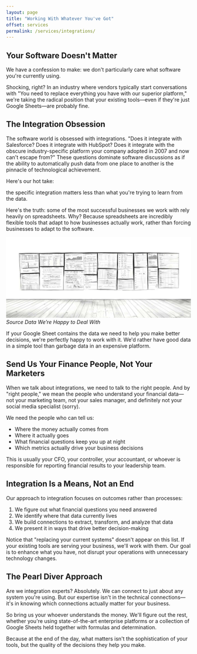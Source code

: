 ```yaml
---
layout: page
title: "Working With Whatever You've Got"
offset: services
permalink: /services/integrations/
---
```


## Your Software Doesn't Matter

We have a confession to make: we don't particularly care what software you're currently using.

Shocking, right? In an industry where vendors typically start conversations with "You need to replace everything you have with our superior platform," we're taking the radical position that your existing tools—even if they're just Google Sheets—are probably fine.

## The Integration Obsession

The software world is obsessed with integrations. "Does it integrate with Salesforce? Does it integrate with HubSpot? Does it integrate with the obscure industry-specific platform your company adopted in 2007 and now can't escape from?" These questions dominate software discussions as if the ability to automatically push data from one place to another is the pinnacle of technological achievement.

Here's our hot take: 
<div class="highlight">the specific integration matters less than what you're trying to learn from the data.</div>

Here's the truth: some of the most successful businesses we work with rely heavily on spreadsheets. Why? Because spreadsheets are incredibly flexible tools that adapt to how businesses actually work, rather than forcing businesses to adapt to the software.

<div class="full-width">
  <img src="/assets/img/illustrations/rare-integration.jpg" />
</div>
<cite>Source Data We’re Happy to Deal With</cite>

If your Google Sheet contains the data we need to help you make better decisions, we're perfectly happy to work with it. We'd rather have good data in a simple tool than garbage data in an expensive platform.

## Send Us Your Finance People, Not Your Marketers

When we talk about integrations, we need to talk to the right people. And by "right people," we mean the people who understand your financial data—not your marketing team, not your sales manager, and definitely not your social media specialist (sorry).

We need the people who can tell us:
- Where the money actually comes from
- Where it actually goes
- What financial questions keep you up at night
- Which metrics actually drive your business decisions

This is usually your CFO, your controller, your accountant, or whoever is responsible for reporting financial results to your leadership team.

## Integration Is a Means, Not an End

Our approach to integration focuses on outcomes rather than processes:

1. We figure out what financial questions you need answered
2. We identify where that data currently lives
3. We build connections to extract, transform, and analyze that data
4. We present it in ways that drive better decision-making

Notice that "replacing your current systems" doesn't appear on this list. If your existing tools are serving your business, we'll work with them. Our goal is to enhance what you have, not disrupt your operations with unnecessary technology changes.

## The Pearl Diver Approach

Are we integration experts? Absolutely. We can connect to just about any system you're using. But our expertise isn't in the technical connections—it's in knowing which connections actually matter for your business.

So bring us your whoever understands the money. We'll figure out the rest, whether you're using state-of-the-art enterprise platforms or a collection of Google Sheets held together with formulas and determination.

Because at the end of the day, what matters isn't the sophistication of your tools, but the quality of the decisions they help you make.